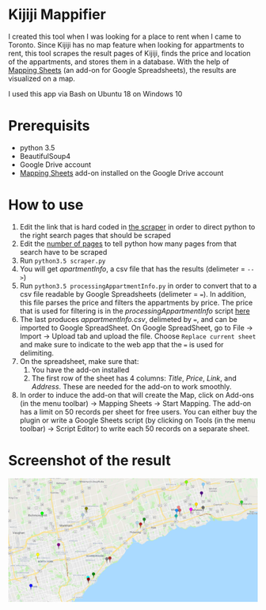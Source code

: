 # Kijiji Mappifier
I created this tool when I was looking for a place to rent when I came to Toronto. Since Kijiji has no map feature when looking for appartments to rent, this tool scrapes the result pages of Kijiji, finds the price and location of the appartments, and stores them in a database. With the help of [Mapping Sheets](https://www.thexs.ca/xsmapping) (an add-on for Google Spreadsheets), the results are visualized on a map.

I used this app via Bash on Ubuntu 18 on Windows 10

# Prerequisits
* python 3.5
* BeautifulSoup4
* Google Drive account
* [Mapping Sheets](https://www.thexs.ca/xsmapping) add-on installed on the Google Drive account

# How to use
1. Edit the link that is hard coded in [the scraper](https://github.com/samasri/KijijiMapDrawer/blob/master/scraper.py#L77) in order to direct python to the right search pages that should be scraped
2. Edit the [number of pages](https://github.com/samasri/KijijiMapDrawer/blob/master/scraper.py#L73) to tell python how many pages from that search have to be scraped
3. Run `python3.5 scraper.py`
4. You will get _apartmentInfo_, a csv file that has the results (delimeter = `-->`)
5. Run `python3.5 processingAppartmentInfo.py` in order to convert that to a csv file readable by Google Spreadsheets (delimeter = `=`). In addition, this file parses the price and filters the appartments by price. The price that is used for filtering is in the _processingAppartmentInfo_ script [here](https://github.com/samasri/KijijiMapDrawer/blob/master/processingAppartmentInfo.py#L12)
6. The last produces _appartmentInfo.csv_, delimeted by `=`, and can be imported to Google SpreadSheet. On Google SpreadSheet, go to File -> Import -> Upload tab and upload the file. Choose `Replace current sheet` and make sure to indicate to the web app that the `=` is used for delimiting.
7. On the spreadsheet, make sure that:
	1. You have the add-on installed
	2. The first row of the sheet has 4 columns: _Title_, _Price_, _Link_, and _Address_. These are needed for the add-on to work smoothly.
8. In order to induce the add-on that will create the Map, click on Add-ons (in the menu toolbar) -> Mapping Sheets -> Start Mapping. The add-on has a limit on 50 records per sheet for free users. You can either buy the plugin or write a Google Sheets script (by clicking on Tools (in the menu toolbar) -> Script Editor) to write each 50 records on a separate sheet.

# Screenshot of the result
![Screenshot](https://github.com/samasri/KijijiMapDrawer/blob/master/Screenshot.png)